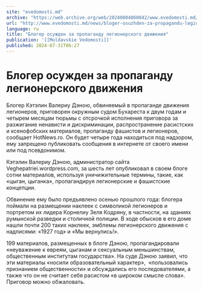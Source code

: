 ```yaml
---
site: "evedomosti.md"
archive: "https://web.archive.org/web/20240804060842/www.evedomosti.md/news/bloger-osuzhden-za-propagandu-legionerskogo-dvizheniya"
url: "http://www.evedomosti.md/news/bloger-osuzhden-za-propagandu-legionerskogo-dvizheniya"
language: ru
title: "Блогер осужден за пропаганду легионерского движения"
publication: '[[Moldavskie Vedomosti]]'
published: 2024-07-31T06:27
---
```


# Блогер осужден за пропаганду легионерского движения

Блогер Кэтэлин Валериу Дэною, обвиняемый в пропаганде движения легионеров, приговорен окружным судом Бухареста к двум годам и четырем месяцам тюрьмы с отсрочкой исполнения приговора за разжигание ненависти и дискриминации, распространение расистских и ксенофобских материалов, пропаганду фашистов и легионеров, сообщает HotNews.ro. Он будет четыре года находиться под надзором, ему запрещено публиковать сообщения в интернете от своего имени или под псевдонимом.

Кэтэлин Валериу Дэною, администратор сайта Veghepatriei.wordpress.com, за шесть лет опубликовал в своем блоге сотни материалов, используя уничижительные термины, такие, как «цыган, цыганка», пропагандируя легионерские и фашистские концепции.

Обвинение ему было предъявлено осенью прошлого года: блогера поймали на размещении наклеек с символикой легионеров и портретом их лидера Корнелиу Зеля Кодряну, в частности, на зданиях румынской разведки и столичной полиции. В ходе обысков в его доме нашли почти 200 таких наклеек, эмблемы легионерского движения с надписями: «1927 год» и «Мы вернулись!».

199 материалов, размещенных в блоге Дэною, пропагандировали «неуважение к евреям, цыганам и сексуальным меньшинствам, общественным институтам государства». На суде Дэною заявил, что эти материалы «носили образовательный характер»,  «пользовались признанием общественности» и обсуждались его последователями, а также что он не считает себя расистом «в широком смысле слова». Приговор можно обжаловать.